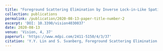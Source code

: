 ```yaml
---
title: "Foreground Scattering Elimination by Inverse Lock-in-Like Spatial Modulation. "
collection: publications
permalink: /publication/2020-08-13-paper-title-number-2
excerpt: 'DOI: 10.3390/vision4030037'
date: 2020-08-13
venue: 'Vision, 4, 37'
paperurl: 'https://www.mdpi.com/2411-5150/4/3/37'
citation: 'Y.Y. Lin and S. Svanberg, Foreground Scattering Elimination by Inverse Lock-in-Like Spatial Modulation. Vision, 4, 37 (2020).'
---
```


